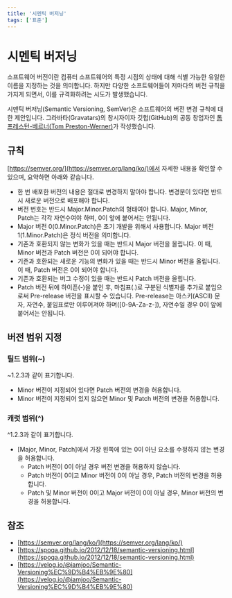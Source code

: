```yaml
---
title: '시멘틱 버저닝'
tags: ['표준']
---
```


# 시멘틱 버저닝

소프트웨어 버전이란 컴퓨터 소프트웨어의 특정 시점의 상태에 대해 식별 가능한 유일한 이름을 지정하는 것을 의미합니다. 하지만 다양한 소프트웨어들이 저마다의 버전 규칙을 가지게 되면서, 이를 규격화하려는 시도가 발생했습니다.

시맨틱 버저닝(Semantic Versioning, SemVer)은 소프트웨어의 버전 변경 규칙에 대한 제안입니다.
그라바타(Gravatars)의 창시자이자 깃헙(GitHub)의 공동 창업자인 [톰 프레스턴-베르너(Tom Preston-Werner)](https://en.wikipedia.org/wiki/Tom_Preston-Werner)가 작성했습니다.

## 규칙

[https://semver.org/](https://semver.org/lang/ko/)에서 자세한 내용을 확인할 수 있으며, 요약하면 아래와 같습니다.

* 한 번 배포한 버전의 내용은 절대로 변경하지 말아야 합니다. 변경분이 있다면 반드시 새로운 버전으로 배포해야 합니다.
* 버전 번호는 반드시 Major.Minor.Patch의 형태여야 합니다. Major, Minor, Patch는 각각 자연수여야 하며, 0이 앞에 붙어서는 안됩니다.
* Major 버전 0(0.Minor.Patch)은 초기 개발을 위해서 사용합니다. Major 버전 1(1.Minor.Patch)은 정식 버전을 의미합니다.
* 기존과 호환되지 않는 변화가 있을 때는 반드시 Major 버전을 올립니다. 이 때, Minor 버전과 Patch 버전은 0이 되어야 합니다.
* 기존과 호환되는 새로운 기능의 변화가 있을 때는 반드시 Minor 버전을 올립니다. 이 때, Patch 버전은 0이 되어야 합니다.
* 기존과 호환되는 버그 수정이 있을 때는 반드시 Patch 버전을 올립니다.
* Patch 버전 뒤에 하이픈(-)을 붙인 후, 마침표(.)로 구분된 식별자를 추가로 붙임으로써 Pre-release 버전을 표시할 수 있습니다. Pre-release는 아스키(ASCII) 문자, 자연수, 붙임표로만 이루어져야 하며([0-9A-Za-z-]), 자연수일 경우 0이 앞에 붙어서는 안됩니다.

## 버전 범위 지정

### 틸드 범위(~)

~1.2.3과 같이 표기합니다.

* Minor 버전이 지정되어 있다면 Patch 버전의 변경을 허용합니다.
* Minor 버전이 지정되어 있지 않으면 Minor 및 Patch 버전의 변경을 허용합니다.

### 캐럿 범위(^)

^1.2.3과 같이 표기합니다.

* [Major, Minor, Patch]에서 가장 왼쪽에 있는 0이 아닌 요소를 수정하지 않는 변경을 허용합니다.
  * Patch 버전이 0이 아닐 경우 버전 변경을 허용하지 않습니다.
  * Patch 버전이 0이고 Minor 버전이 0이 아닐 경우, Patch 버전의 변경을 허용합니다.
  * Patch 및 Minor 버전이 0이고 Major 버전이 0이 아닐 경우, Minor 버전의 변경을 허용합니다.

## 참조

* [https://semver.org/lang/ko/](https://semver.org/lang/ko/)
* [https://spoqa.github.io/2012/12/18/semantic-versioning.html](https://spoqa.github.io/2012/12/18/semantic-versioning.html)
* [https://velog.io/@iamjoo/Semantic-Versioning%EC%9D%B4%EB%9E%80](https://velog.io/@iamjoo/Semantic-Versioning%EC%9D%B4%EB%9E%80)
